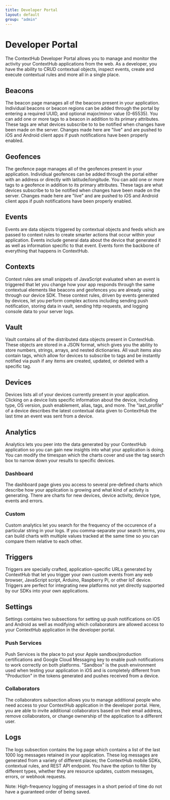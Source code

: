 ```yaml
---
title: Developer Portal
layout: default
group: "admin"
---
```



# Developer Portal

The ContextHub Developer Portal allows you to manage and monitor the activity your ContextHub applications from the web. As a developer, you have the ability to CRUD contextual objects, inspect events, create and execute contextual rules and more all in a single place.

<a name="Beacons" data-magellan-destination="Beacons"></a>

## Beacons

The beacon page manages all of the beacons present in your application. Individual beacons or beacon regions can be added through the portal by entering a required UUID, and optional major/minor value (0-65535).
You can add one or more tags to a beacon in addition to its primary attributes. These tags are what devices subscribe to to be notified when changes have been made on the server. Changes made here are "live" and are pushed to iOS and Android client apps if push notifications have been properly enabled.

<a name="Geofences" data-magellan-destination="Geofences"></a>

## Geofences

The geofence page manages all of the geofences present in your application. Individiual geofences can be added through the portal either with an address or directly with latitude/longitude.
You can add one or more tags to a geofence in addition to its primary attributes. These tags are what devices subscribe to to be notified when changes have been made on the server. Changes made here are "live" and are pushed to iOS and Android client apps if push notifications have been properly enabled.


<a name="Events" data-magellan-destination="Events"></a>

## Events

Events are data objects triggered by contextual objects and feeds which are passed to context rules to create smarter actions that occur within your application. Events include general data about the device that generated it as well as information specific to that event. Events form the backbone of everything that happens in ContextHub.


<a name="Contexts" data-magellan-destination="Contexts"></a>

## Contexts

Context rules are small snippets of JavaScript evaluated when an event is triggered that let you change how your app responds through the same contextual elements like beacons and geofences you are already using through our device SDK. These context rules, driven by events generated by devices, let you perform complex actions including sending push notification, storing data in vault, sending http requests, and logging console data to your server logs.

<a name="Vault" data-magellan-destination="Vault"></a>

## Vault

Vault contains all of the distributed data objects present in ContextHub. These objects are stored in a JSON format, which gives you the ability to store numbers, strings, arrays, and nested dictionaries. All vault items also contain tags, which allow for devices to subscribe to tags and be instantly notified via push if any items are created, updated, or deleted with a specific tag.

<a name="Devices" data-magellan-destination="Devices"></a>

## Devices

Devices lists all of your devices currently present in your application. Clicking on a device lists specific information about the device, including type, OS version, push enablement, alias, tags, and more. The "last_profile" of a device describes the latest contextual data given to ContextHub the last time an event was sent from a device.


<a name="Analytics" data-magellan-destination="Analytics"></a>

## Analytics

Analytics lets you peer into the data generated by your ContextHub application so you can gain new insights into what your application is doing. You can modify the timespan which the charts cover and use the tag search box to narrow down your results to specific devices.

<a name="Dashboard" data-magellan-destination="Dashboard"></a>

### Dashboard

The dashboard page gives you access to several pre-defined charts which describe how your application is growing and what kind of activity is generating. There are charts for new devices, device activity, device type, events and errors.

<a name="Custom" data-magellan-destination="Custom"></a>

### Custom

Custom analytics let you search for the frequency of the occurence of a particular string in your logs. If you comma-separate your search terms, you can build charts with multiple values tracked at the same time so you can compare them relative to each other.


<a name="Triggers" data-magellan-destination="Triggers"></a>

## Triggers

Triggers are specially crafted, application-specific URLs generated by ContextHub that let you trigger your own custom events from any web browser, JavaScript script, Arduino, Raspberry Pi, or other IoT device. Triggers are perfect for integrating new platforms not yet directly supported by our SDKs into your own applications.

<a name="Settings" data-magellan-destination="Settings"></a>

## Settings

Settings contains two subsections for setting up push notifications on iOS and Android as well as modifying which collaborators are allowed access to your ContextHub application in the developer portal.

<a name="PushServices" data-magellan-destination="PushServices"></a>

### Push Services

Push Services is the place to put your Apple sandbox/production certifications and Google Cloud Messaging key to enable push notifications to work correctly on both platforms. "Sandbox" is the push environment used when testing your application in iOS and is completely different from "Production" in the tokens generated and pushes received from a device.

<a name="Collaborators" data-magellan-destination="Collaborators"></a>

### Collaborators

The collaborators subsection allows you to manage additional people who need access to your ContextHub application in the developer portal. Here, you are able to invite additional collaborators based on their email address, remove collaborators, or change ownership of the application to a different user.

<a name="Logs" data-magellan-destination="Logs"></a>

## Logs

The logs subsection contains the log page which contains a list of the last 1000 log messages retained in your application. These log messages are generated from a variety of different places; the ContextHub mobile SDKs, contextual rules, and REST API endpoint. You have the option to filter by different types, whether they are resource updates, custom messages, errors, or webhook requests.

Note: High-frequency logging of messages in a short period of time do not have a guaranteed order of being saved.
